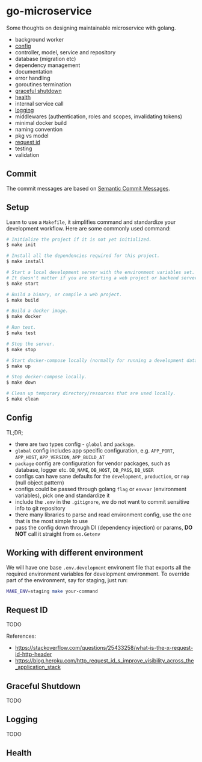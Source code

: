 # go-microservice

Some thoughts on designing maintainable microservice with golang.

- background worker
- [config](#config)
- controller, model, service and repository
- database (migration etc)
- dependency management
- documentation
- error handling
- goroutines termination
- [graceful shutdown](#graceful-shutdown)
- [health](#health)
- internal service call
- [logging](#logging)
- middlewares (authentication, roles and scopes, invalidating tokens)
- minimal docker build
- naming convention
- pkg vs model
- [request id](#request-id)
- testing
- validation

## Commit

The commit messages are based on [Semantic Commit Messages](https://seesparkbox.com/foundry/semantic_commit_messages).

## Setup

Learn to use a `Makefile`, it simplifies command and standardize your development workflow. Here are some commonly used command:

```bash
# Initialize the project if it is not yet initialized.
$ make init

# Install all the dependencies required for this project.
$ make install

# Start a local development server with the environment variables set.
# It doesn't matter if you are starting a web project or backend server, you can standardize the command to start your app.
$ make start

# Build a binary, or compile a web project.
$ make build

# Build a docker image.
$ make docker

# Run test.
$ make test

# Stop the server.
$ make stop

# Start docker-compose locally (normally for running a development database).
$ make up

# Stop docker-compose locally.
$ make down

# Clean up temporary directory/resources that are used locally.
$ make clean
```

## Config

TL;DR;

- there are two types config - `global` and `package`.
- `global` config includes app specific configuration, e.g. `APP_PORT`, `APP_HOST`, `APP_VERSION`, `APP_BUILD_AT`
- `package` config are configuration for vendor packages, such as database, logger etc. `DB_NAME`, `DB_HOST`, `DB_PASS`, `DB_USER`
- configs can have sane defaults for the `development`, `production`, or `nop` (null object pattern)
- configs could be passed through golang `flag` or `envvar` (environment variables), pick one and standardize it
- include the `.env` in the `.gitignore`, we do not want to commit sensitive info to git repository
- there many libraries to parse and read environment config, use the one that is the most simple to use
- pass the config down through DI (dependency injection) or params, **DO NOT** call it straight from `os.Getenv`

## Working with different environment

We will have one base `.env.development` environent file that exports all the required environment variables for development environment. To override part of the environment, say for staging, just run:

```bash
MAKE_ENV=staging make your-command
```

## Request ID

TODO

References:

- https://stackoverflow.com/questions/25433258/what-is-the-x-request-id-http-header
- https://blog.heroku.com/http_request_id_s_improve_visibility_across_the_application_stack

## Graceful Shutdown

TODO

## Logging

TODO

## Health

